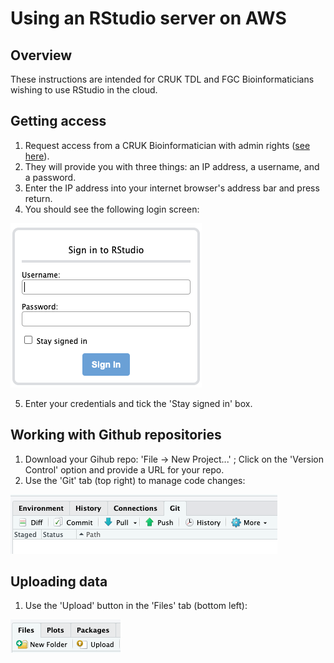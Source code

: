 # Using an RStudio server on AWS

## Overview

These instructions are intended for CRUK TDL and FGC Bioinformaticians wishing to use RStudio in the cloud.

## Getting access

1. Request access from a CRUK Bioinformatician with admin rights ([see here](admin-users.md)).
2. They will provide you with three things: an IP address, a username, and a password.
3. Enter the IP address into your internet browser's address bar and press return.
4. You should see the following login screen:

![](./imgs/login.png)

5. Enter your credentials and tick the 'Stay signed in' box.

## Working with Github repositories

1. Download your Gihub repo: 'File -> New Project...' ; Click on the 'Version Control' option and provide a URL for your repo.
2. Use the 'Git' tab (top right) to manage code changes:

![](./imgs/git-tab.png)

## Uploading data

1. Use the 'Upload' button in the 'Files' tab (bottom left):

![](./imgs/upload-data.png)


